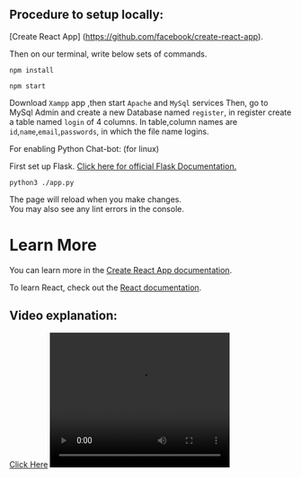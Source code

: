 ## Procedure to setup locally:
 [Create React App] (https://github.com/facebook/create-react-app).

Then on our terminal, write below sets of commands.

```
npm install
```
```
npm start
```
Download `Xampp` app ,then start `Apache` and `MySql` services 
Then, go to MySql Admin and create a new Database named `register`, in register create a table named `login` of 4 columns.
In table,column names are `id`,`name`,`email`,`passwords`, in which the file name logins.

For enabling Python Chat-bot: (for linux)

First set up Flask.
<a href="https://github.com/pallets/flask">Click here for official Flask Documentation. </a>
```
python3 ./app.py
```

The page will reload when you make changes.\
You may also see any lint errors in the console.

# Learn More

You can learn more in the [Create React App documentation](https://facebook.github.io/create-react-app/docs/getting-started).

To learn React, check out the [React documentation](https://reactjs.org/).

## Video explanation:
<a href="https://youtu.be/SrxD7AuYhwU?si=lxoccx4Z8TNeJeEQ">Click Here</a>
 <video width="320" height="240" controls>
  <source src="https://youtu.be/SrxD7AuYhwU?si=lxoccx4Z8TNeJeEQ">
</video> 
